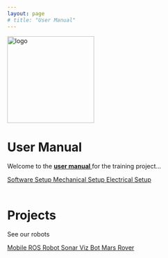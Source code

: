 ```yaml
---
layout: page
# title: "User Manual"
---
```


<img src="https://avatars.githubusercontent.com/u/183564407?s=400&u=5a042a89b1f95228009942870a9e40217555c543&v=4" alt="logo" width="200" />


# User Manual

Welcome to the <a href="{{ site.baseurl }}{% post_url 2025-07-25-sonar_viz_bot_user_manual %}"> <b>user manual</b> </a> for the training project...
<!-- <a href="{{ site.baseurl }}{% post_url 2025-07-25-sonar_viz_bot_user_manual %}#1-software-setup"> <b>Software Setup</b> </a>  -->

<div class="box-grid">
  <a class="tech-box" href="{{ site.baseurl }}{% post_url 2025-07-25-sonar_viz_bot_user_manual %}#1-software-setup">
    <span>Software Setup</span>
  </a>
  <a class="tech-box" href="{{ site.baseurl }}{% post_url 2025-07-25-sonar_viz_bot_user_manual %}#mechanical-assembly">
    <span>Mechanical Setup</span>
  </a>
  <a class="tech-box" href="{{ site.baseurl }}{% post_url 2025-07-25-sonar_viz_bot_user_manual %}#electrical-setup">
    <span>Electrical Setup</span>
  </a>
</div>

<br/>

# Projects

See our robots


<div class="box-grid">
  <a class="tech-box" href="{{ site.baseurl }}{% post_url 2025-07-30-mobile-ros-robot %}">
    <span>Mobile ROS Robot</span>
  </a>
  <a class="tech-box" href="{{ site.baseurl }}{% post_url 2025-07-30-sonar-viz-bot %}">
    <span>Sonar Viz Bot</span>
  </a>
  <a class="tech-box" href="{{ site.baseurl }}{% post_url 2025-07-30-mars-rover %}">
    <span>Mars Rover</span>
  </a>
  <!-- <a class="tech-box" href="{{ site.baseurl }}{% post_url 2025-07-30-kiborpc %}">
    <span>KiboRPC</span>
  </a> -->
</div>

<!-- 
## Recent Posts

<ul>
  {% for post in site.posts reversed %}
    <li>
      <a href="{{site.baseurl}}{{ post.url }}">{{ post.title }}</a> – {{ post.date | date: "%B %d, %Y" }}
    </li>
  {% endfor %}
</ul> -->


